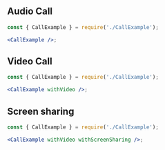 ## Audio Call

```jsx
const { CallExample } = require('./CallExample');

<CallExample />;
```

## Video Call

```jsx
const { CallExample } = require('./CallExample');

<CallExample withVideo />;
```

## Screen sharing

```jsx
const { CallExample } = require('./CallExample');

<CallExample withVideo withScreenSharing />;
```
